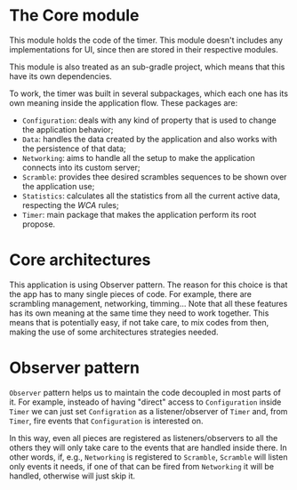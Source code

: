 # The Core module

This module holds the code of the timer. This module doesn't includes any implementations for UI, since
then are stored in their respective modules.

This module is also treated as an sub-gradle project, which means that this have its own dependencies.

To work, the timer was built in several subpackages, which each one has its own meaning inside the
application flow. These packages are:
- `Configuration`: deals with any kind of property that is used to change the application behavior;
- `Data`: handles the data created by the application and also works with the persistence of that data;
- `Networking`: aims to handle all the setup to make the application connects into its custom server;
- `Scramble`: provides thee desired scrambles sequences to be shown over the application use;
- `Statistics`: calculates all the statistics from all the current active data, respecting the _WCA_ rules;
- `Timer`: main package that makes the application perform its root propose.

# Core architectures

This application is using Observer pattern. The reason for this choice is that the app has to many single
pieces of code. For example, there are scrambling management, networking, timming... Note that all these
features has its own meaning at the same time they need to work together. This means that is potentially
easy, if not take care, to mix codes from then, making the use of some architectures strategies needed.

# Observer pattern

`Observer` pattern helps us to maintain the code decoupled in most parts of it. For example, insteado of having
"direct" access to `Configuration` inside `Timer` we can just set `Configration` as a listener/observer of
`Timer` and, from `Timer`, fire events that `Configuration` is interested on.

In this way, even all pieces are registered as listeners/observers to all the others they will only take care
to the events that are handled inside there. In other words, if, e.g., `Networking` is registered to `Scramble`,
`Scramble` will listen only events it needs, if one of that can be fired from `Networking` it will be handled,
otherwise will just skip it.
